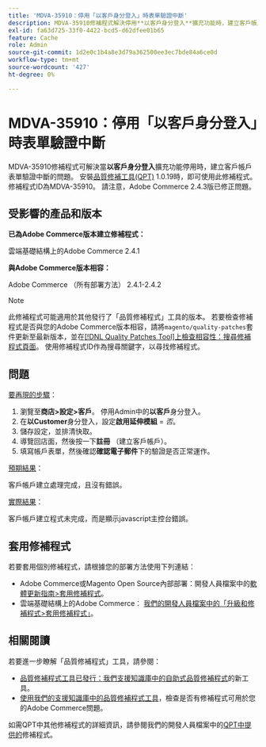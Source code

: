 ```yaml
---
title: 'MDVA-35910：停用「以客戶身分登入」時表單驗證中斷'
description: MDVA-35910修補程式解決停用**以客戶身分登入**擴充功能時，建立客戶帳戶表單驗證中斷的問題。 安裝[Quality Patches Tool (QPT)](/help/announcements/adobe-commerce-announcements/magento-quality-patches-released-new-tool-to-self-serve-quality-patches.md) 1.0.19後，即可使用此修補程式。 修補程式ID為MDVA-35910。 請注意，Adobe Commerce 2.4.3版已修正問題。
exl-id: fa63d725-33f0-4422-bcd5-d62dfee01b65
feature: Cache
role: Admin
source-git-commit: 1d2e0c1b4a8e3d79a362500ee3ec7bde84a6ce0d
workflow-type: tm+mt
source-wordcount: '427'
ht-degree: 0%

---
```


# MDVA-35910：停用「以客戶身分登入」時表單驗證中斷

MDVA-35910修補程式可解決當&#x200B;**以客戶身分登入**&#x200B;擴充功能停用時，建立客戶帳戶表單驗證中斷的問題。 安裝[品質修補工具(QPT)](/help/announcements/adobe-commerce-announcements/magento-quality-patches-released-new-tool-to-self-serve-quality-patches.md) 1.0.19時，即可使用此修補程式。 修補程式ID為MDVA-35910。 請注意，Adobe Commerce 2.4.3版已修正問題。

## 受影響的產品和版本

**已為Adobe Commerce版本建立修補程式：**

雲端基礎結構上的Adobe Commerce 2.4.1

**與Adobe Commerce版本相容：**

Adobe Commerce （所有部署方法） 2.4.1-2.4.2

>[!NOTE]
>
>此修補程式可能適用於其他發行了「品質修補程式」工具的版本。 若要檢查修補程式是否與您的Adobe Commerce版本相容，請將`magento/quality-patches`套件更新至最新版本，並在[[!DNL Quality Patches Tool]上檢查相容性：搜尋修補程式頁面](https://devdocs.magento.com/quality-patches/tool.html#patch-grid)。 使用修補程式ID作為搜尋關鍵字，以尋找修補程式。

## 問題

<u>要再現的步驟</u>：

1. 瀏覽至&#x200B;**商店>設定>客戶**。 停用Admin中的&#x200B;**以客戶**&#x200B;身分登入。
1. 在&#x200B;**以Customer**&#x200B;身分登入，設定&#x200B;**啟用延伸模組** = *否*。
1. 儲存設定，並排清快取。
1. 導覽回店面，然後按一下&#x200B;**註冊** （建立客戶帳戶）。
1. 填寫帳戶表單，然後確認&#x200B;**確認電子郵件**&#x200B;下的驗證是否正常運作。

<u>預期結果</u>：

客戶帳戶建立處理完成，且沒有錯誤。

<u>實際結果</u>：

客戶帳戶建立程式未完成，而是顯示javascript主控台錯誤。

## 套用修補程式

若要套用個別修補程式，請根據您的部署方法使用下列連結：

* Adobe Commerce或Magento Open Source內部部署：開發人員檔案中的[軟體更新指南>套用修補程式](https://devdocs.magento.com/guides/v2.4/comp-mgr/patching/mqp.html)。
* 雲端基礎結構上的Adobe Commerce： [我們的開發人員檔案中的「升級和修補程式>套用修補程式」](https://devdocs.magento.com/cloud/project/project-patch.html)。

## 相關閱讀

若要進一步瞭解「品質修補程式」工具，請參閱：

* [品質修補程式工具已發行：我們支援知識庫中的自助式品質修補程式](/help/announcements/adobe-commerce-announcements/magento-quality-patches-released-new-tool-to-self-serve-quality-patches.md)的新工具。
* [使用我們的支援知識庫中的品質修補程式工具](/help/support-tools/patches-available-in-qpt-tool/check-patch-for-magento-issue-with-magento-quality-patches.md)，檢查是否有修補程式可用於您的Adobe Commerce問題。

如需QPT中其他修補程式的詳細資訊，請參閱我們的開發人員檔案中的[QPT中提供的](https://devdocs.magento.com/quality-patches/tool.html#patch-grid)修補程式。
